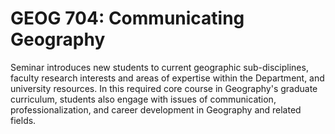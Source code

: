 # GEOG 704: Communicating Geography

Seminar introduces new students to current geographic sub-disciplines, faculty research interests and areas of expertise within the Department, and university resources. In this required core course in Geography's graduate curriculum, students also engage with issues of communication, professionalization, and career development in Geography and related fields.